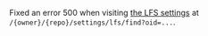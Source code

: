 Fixed an error 500 when visiting [the LFS settings](https://codeberg.org/forgejo/forgejo/pulls/3451) at `/{owner}/{repo}/settings/lfs/find?oid=...`.
